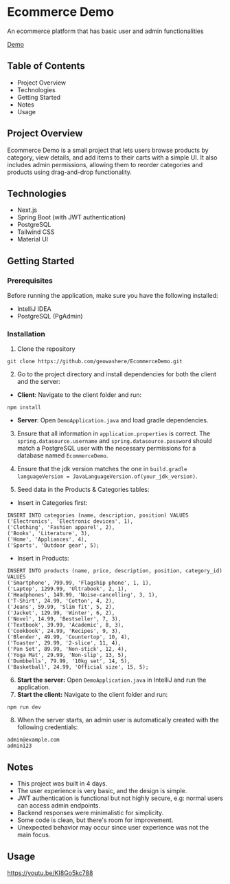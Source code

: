 # Ecommerce Demo

An ecommerce platform that has basic user and admin functionalities

[Demo](https://youtu.be/KI8Go5kc788)

## Table of Contents

- Project Overview
- Technologies
- Getting Started
- Notes
- Usage

## Project Overview

Ecommerce Demo is a small project that lets users browse products by category, view details, and add items to their carts with a simple UI. It also includes admin permissions, allowing them to reorder categories and products using drag-and-drop functionality.

## Technologies

- Next.js
- Spring Boot (with JWT authentication)
- PostgreSQL
- Tailwind CSS
- Material UI

## Getting Started

### Prerequisites

Before running the application, make sure you have the following installed:

- IntelliJ IDEA
- PostgreSQL (PgAdmin)

### Installation

1. Clone the repository

```
git clone https://github.com/geowashere/EcommerceDemo.git
```

2. Go to the project directory and install dependencies for both the client and the server:

- **Client**: Navigate to the client folder and run:

```
npm install
```

- **Server**: Open `DemoApplication.java` and load gradle dependencies.

3. Ensure that all information in `application.properties` is correct. The `spring.datasource.username` and `spring.datasource.password` should match a PostgreSQL user with the necessary permissions for a database named `EcommerceDemo`.

4. Ensure that the jdk version matches the one in `build.gradle` `languageVersion = JavaLanguageVersion.of(your_jdk_version)`.

5. Seed data in the Products & Categories tables:

- Insert in Categories first:

```
INSERT INTO categories (name, description, position) VALUES
('Electronics', 'Electronic devices', 1),
('Clothing', 'Fashion apparel', 2),
('Books', 'Literature', 3),
('Home', 'Appliances', 4),
('Sports', 'Outdoor gear', 5);
```

- Insert in Products:

```
INSERT INTO products (name, price, description, position, category_id) VALUES
('Smartphone', 799.99, 'Flagship phone', 1, 1),
('Laptop', 1299.99, 'Ultrabook', 2, 1),
('Headphones', 149.99, 'Noise-cancelling', 3, 1),
('T-Shirt', 24.99, 'Cotton', 4, 2),
('Jeans', 59.99, 'Slim fit', 5, 2),
('Jacket', 129.99, 'Winter', 6, 2),
('Novel', 14.99, 'Bestseller', 7, 3),
('Textbook', 39.99, 'Academic', 8, 3),
('Cookbook', 24.99, 'Recipes', 9, 3),
('Blender', 49.99, 'Countertop', 10, 4),
('Toaster', 29.99, '2-slice', 11, 4),
('Pan Set', 89.99, 'Non-stick', 12, 4),
('Yoga Mat', 29.99, 'Non-slip', 13, 5),
('Dumbbells', 79.99, '10kg set', 14, 5),
('Basketball', 24.99, 'Official size', 15, 5);
```

6. **Start the server:** Open `DemoApplication.java` in IntelliJ and run the application.
7. **Start the client:** Navigate to the client folder and run:

```
npm run dev
```

8. When the server starts, an admin user is automatically created with the following credentials:

```
admin@example.com
admin123
```

## Notes

- This project was built in 4 days.
- The user experience is very basic, and the design is simple.
- JWT authentication is functional but not highly secure, e.g: normal users can access admin endpoints.
- Backend responses were minimalistic for simplicity.
- Some code is clean, but there's room for improvement.
- Unexpected behavior may occur since user experience was not the main focus.

## Usage

https://youtu.be/KI8Go5kc788
